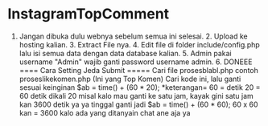 # InstagramTopComment
1. Jangan dibuka dulu webnya sebelum semua ini selesai. 2. Upload ke hosting kalian. 3. Extract File nya. 4. Edit file di folder include/config.php lalu isi semua data dengan data database kalian. 5. Admin pakai username "Admin" wajib ganti password username admin. 6. DONEEE  ==== Cara Setting Jeda Submit ===== Cari file prosesblabl.php  contoh proseslikekomen.php (Ini yang Top Komen)  Cari kode ini, lalu ganti sesuai keinginan   $ab = time() + (60 * 20);  *keterangan=  60 = detik 20 =  60 detik dikali 20   misal kalo mau ganti ke satu jam, kayak gini  satu jam kan 3600 detik ya  ya tinggal  ganti jadi   $ab = time() + (60 * 60);  60 x 60 kan  = 3600  kalo ada yang ditanyain chat ane aja ya
